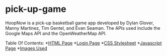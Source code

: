 # pick-up-game
HoopNow is a pick-up basketball game app developed by Dylan Glover, Manny Martinez, Tim Gentel, and Evan Seaman. The APIs used include the Google Maps API and the OpenWeatherMap API.  

Table Of Contents:
*[HTML Page](./index.html)
*[Login Page](./login.html)
*[CSS Stylesheet](./assets/css/style.css)
*[Javascript Page](./assets/javascript/game.js)
*[Images Used](./assets/images)